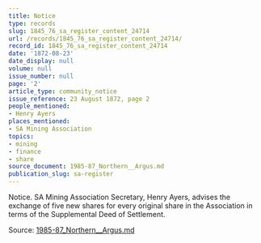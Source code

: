 ```yaml
---
title: Notice
type: records
slug: 1845_76_sa_register_content_24714
url: /records/1845_76_sa_register_content_24714/
record_id: 1845_76_sa_register_content_24714
date: '1872-08-23'
date_display: null
volume: null
issue_number: null
page: '2'
article_type: community_notice
issue_reference: 23 August 1872, page 2
people_mentioned:
- Henry Ayers
places_mentioned:
- SA Mining Association
topics:
- mining
- finance
- share
source_document: 1985-87_Northern__Argus.md
publication_slug: sa-register
---
```


Notice.  SA Mining Association Secretary, Henry Ayers, advises the exchange of five new shares for every original share in the Association in terms of the Supplemental Deed of Settlement.

Source: [1985-87_Northern__Argus.md](/downloads/markdown/1985-87_Northern__Argus.md)
